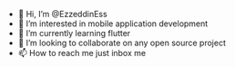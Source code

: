 - 👋 Hi, I’m @EzzeddinEss
- 👀 I’m interested in mobile application development
- 🌱 I’m currently learning flutter
- 💞️ I’m looking to collaborate on any open source project
- 📫 How to reach me just inbox me

<!---
EzzeddinEss/EzzeddinEss is a ✨ special ✨ repository because its `README.md` (this file) appears on your GitHub profile.
You can click the Preview link to take a look at your changes.
--->
